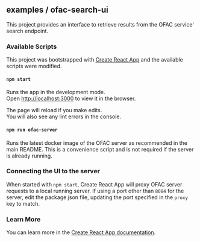## examples / ofac-search-ui

This project provides an interface to retrieve results from the OFAC service' search endpoint.

### Available Scripts

This project was bootstrapped with [Create React App](https://github.com/facebook/create-react-app) and the available scripts were modified.

#### `npm start`

Runs the app in the development mode.<br>
Open [http://localhost:3000](http://localhost:3000) to view it in the browser.

The page will reload if you make edits.<br>
You will also see any lint errors in the console.

#### `npm run ofac-server`

Runs the latest docker image of the OFAC server as recommended in the main README. This is a convenience script and is not required if the server is already running.

### Connecting the UI to the server

When started with `npm start`, Create React App will proxy OFAC server requests to a local running server. If using a port other than `8084` for the server, edit the package.json file, updating the port specified in the `proxy` key to match.

### Learn More

You can learn more in the [Create React App documentation](https://facebook.github.io/create-react-app/docs/getting-started).
